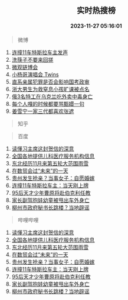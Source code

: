<div align="center"><h2>实时热搜榜</h2><h4>2023-11-27 05:16:01</h4></div>

> 微博  

1. [连撞11车特斯拉车主发声](https://s.weibo.com/weibo?q=%23%E8%BF%9E%E6%92%9E11%E8%BD%A6%E7%89%B9%E6%96%AF%E6%8B%89%E8%BD%A6%E4%B8%BB%E5%8F%91%E5%A3%B0%23&t=31&band_rank=1&Refer=top)<br />
2. [洗筷子不要来回搓](https://s.weibo.com/weibo?q=%23%E6%B4%97%E7%AD%B7%E5%AD%90%E4%B8%8D%E8%A6%81%E6%9D%A5%E5%9B%9E%E6%90%93%23&t=31&band_rank=2&Refer=top)<br />
3. [微观链博会](https://s.weibo.com/weibo?q=%23%E5%BE%AE%E8%A7%82%E9%93%BE%E5%8D%9A%E4%BC%9A%23&t=31&band_rank=3&Refer=top)<br />
4. [小杨哥演唱会 Twins](https://s.weibo.com/weibo?q=%E5%B0%8F%E6%9D%A8%E5%93%A5%E6%BC%94%E5%94%B1%E4%BC%9A%20Twins&t=31&band_rank=4&Refer=top)<br />
5. [直系亲属犯罪是否会影响国考政审](https://s.weibo.com/weibo?q=%23%E7%9B%B4%E7%B3%BB%E4%BA%B2%E5%B1%9E%E7%8A%AF%E7%BD%AA%E6%98%AF%E5%90%A6%E4%BC%9A%E5%BD%B1%E5%93%8D%E5%9B%BD%E8%80%83%E6%94%BF%E5%AE%A1%23&t=31&band_rank=5&Refer=top)<br />
6. [浙大男生为救窒息小孩旷课被点名](https://s.weibo.com/weibo?q=%23%E6%B5%99%E5%A4%A7%E7%94%B7%E7%94%9F%E4%B8%BA%E6%95%91%E7%AA%92%E6%81%AF%E5%B0%8F%E5%AD%A9%E6%97%B7%E8%AF%BE%E8%A2%AB%E7%82%B9%E5%90%8D%23&t=31&band_rank=6&Refer=top)<br />
7. [俄3名特工在乌克兰吃外卖中毒身亡](https://s.weibo.com/weibo?q=%23%E4%BF%843%E5%90%8D%E7%89%B9%E5%B7%A5%E5%9C%A8%E4%B9%8C%E5%85%8B%E5%85%B0%E5%90%83%E5%A4%96%E5%8D%96%E4%B8%AD%E6%AF%92%E8%BA%AB%E4%BA%A1%23&t=31&band_rank=7&Refer=top)<br />
8. [每个人嘎的时候都要骂甄嬛一句](https://s.weibo.com/weibo?q=%E6%AF%8F%E4%B8%AA%E4%BA%BA%E5%98%8E%E7%9A%84%E6%97%B6%E5%80%99%E9%83%BD%E8%A6%81%E9%AA%82%E7%94%84%E5%AC%9B%E4%B8%80%E5%8F%A5&t=31&band_rank=8&Refer=top)<br />
9. [姜雪宁一家三代都喜欢张遮](https://s.weibo.com/weibo?q=%23%E5%A7%9C%E9%9B%AA%E5%AE%81%E4%B8%80%E5%AE%B6%E4%B8%89%E4%BB%A3%E9%83%BD%E5%96%9C%E6%AC%A2%E5%BC%A0%E9%81%AE%23&t=31&band_rank=9&Refer=top)<br />

> 知乎  


> 百度  

1. [读懂习主席这封贺信的深意](https://www.baidu.com/s?wd=%E8%AF%BB%E6%87%82%E4%B9%A0%E4%B8%BB%E5%B8%AD%E8%BF%99%E5%B0%81%E8%B4%BA%E4%BF%A1%E7%9A%84%E6%B7%B1%E6%84%8F&sa=fyb_news&rsv_dl=fyb_news)<br />
2. [全国各地提供儿科医疗服务机构信息](https://www.baidu.com/s?wd=%E5%85%A8%E5%9B%BD%E5%90%84%E5%9C%B0%E6%8F%90%E4%BE%9B%E5%84%BF%E7%A7%91%E5%8C%BB%E7%96%97%E6%9C%8D%E5%8A%A1%E6%9C%BA%E6%9E%84%E4%BF%A1%E6%81%AF&sa=fyb_news&rsv_dl=fyb_news)<br />
3. [东北经历11月来第五轮大范围雨雪](https://www.baidu.com/s?wd=%E4%B8%9C%E5%8C%97%E7%BB%8F%E5%8E%8611%E6%9C%88%E6%9D%A5%E7%AC%AC%E4%BA%94%E8%BD%AE%E5%A4%A7%E8%8C%83%E5%9B%B4%E9%9B%A8%E9%9B%AA&sa=fyb_news&rsv_dl=fyb_news)<br />
4. [在数贸会过“未来”的一天](https://www.baidu.com/s?wd=%E5%9C%A8%E6%95%B0%E8%B4%B8%E4%BC%9A%E8%BF%87%E2%80%9C%E6%9C%AA%E6%9D%A5%E2%80%9D%E7%9A%84%E4%B8%80%E5%A4%A9&sa=fyb_news&rsv_dl=fyb_news)<br />
5. [贵州发生抢亲？当事女子：自愿婚嫁](https://www.baidu.com/s?wd=%E8%B4%B5%E5%B7%9E%E5%8F%91%E7%94%9F%E6%8A%A2%E4%BA%B2%EF%BC%9F%E5%BD%93%E4%BA%8B%E5%A5%B3%E5%AD%90%EF%BC%9A%E8%87%AA%E6%84%BF%E5%A9%9A%E5%AB%81&sa=fyb_news&rsv_dl=fyb_news)<br />
6. [连撞11车特斯拉车主：当天刚上牌](https://www.baidu.com/s?wd=%E8%BF%9E%E6%92%9E11%E8%BD%A6%E7%89%B9%E6%96%AF%E6%8B%89%E8%BD%A6%E4%B8%BB%EF%BC%9A%E5%BD%93%E5%A4%A9%E5%88%9A%E4%B8%8A%E7%89%8C&sa=fyb_news&rsv_dl=fyb_news)<br />
7. [95后天才少年曹原将赴伯克利任教](https://www.baidu.com/s?wd=95%E5%90%8E%E5%A4%A9%E6%89%8D%E5%B0%91%E5%B9%B4%E6%9B%B9%E5%8E%9F%E5%B0%86%E8%B5%B4%E4%BC%AF%E5%85%8B%E5%88%A9%E4%BB%BB%E6%95%99&sa=fyb_news&rsv_dl=fyb_news)<br />
8. [家长副驾抱娃幼童被甩出车外身亡](https://www.baidu.com/s?wd=%E5%AE%B6%E9%95%BF%E5%89%AF%E9%A9%BE%E6%8A%B1%E5%A8%83%E5%B9%BC%E7%AB%A5%E8%A2%AB%E7%94%A9%E5%87%BA%E8%BD%A6%E5%A4%96%E8%BA%AB%E4%BA%A1&sa=fyb_news&rsv_dl=fyb_news)<br />
9. [柳州市政府秘书长跳楼？当地辟谣](https://www.baidu.com/s?wd=%E6%9F%B3%E5%B7%9E%E5%B8%82%E6%94%BF%E5%BA%9C%E7%A7%98%E4%B9%A6%E9%95%BF%E8%B7%B3%E6%A5%BC%EF%BC%9F%E5%BD%93%E5%9C%B0%E8%BE%9F%E8%B0%A3&sa=fyb_news&rsv_dl=fyb_news)<br />

> 哔哩哔哩  

1. [读懂习主席这封贺信的深意](https://www.baidu.com/s?wd=%E8%AF%BB%E6%87%82%E4%B9%A0%E4%B8%BB%E5%B8%AD%E8%BF%99%E5%B0%81%E8%B4%BA%E4%BF%A1%E7%9A%84%E6%B7%B1%E6%84%8F&sa=fyb_news&rsv_dl=fyb_news)<br />
2. [全国各地提供儿科医疗服务机构信息](https://www.baidu.com/s?wd=%E5%85%A8%E5%9B%BD%E5%90%84%E5%9C%B0%E6%8F%90%E4%BE%9B%E5%84%BF%E7%A7%91%E5%8C%BB%E7%96%97%E6%9C%8D%E5%8A%A1%E6%9C%BA%E6%9E%84%E4%BF%A1%E6%81%AF&sa=fyb_news&rsv_dl=fyb_news)<br />
3. [东北经历11月来第五轮大范围雨雪](https://www.baidu.com/s?wd=%E4%B8%9C%E5%8C%97%E7%BB%8F%E5%8E%8611%E6%9C%88%E6%9D%A5%E7%AC%AC%E4%BA%94%E8%BD%AE%E5%A4%A7%E8%8C%83%E5%9B%B4%E9%9B%A8%E9%9B%AA&sa=fyb_news&rsv_dl=fyb_news)<br />
4. [在数贸会过“未来”的一天](https://www.baidu.com/s?wd=%E5%9C%A8%E6%95%B0%E8%B4%B8%E4%BC%9A%E8%BF%87%E2%80%9C%E6%9C%AA%E6%9D%A5%E2%80%9D%E7%9A%84%E4%B8%80%E5%A4%A9&sa=fyb_news&rsv_dl=fyb_news)<br />
5. [贵州发生抢亲？当事女子：自愿婚嫁](https://www.baidu.com/s?wd=%E8%B4%B5%E5%B7%9E%E5%8F%91%E7%94%9F%E6%8A%A2%E4%BA%B2%EF%BC%9F%E5%BD%93%E4%BA%8B%E5%A5%B3%E5%AD%90%EF%BC%9A%E8%87%AA%E6%84%BF%E5%A9%9A%E5%AB%81&sa=fyb_news&rsv_dl=fyb_news)<br />
6. [连撞11车特斯拉车主：当天刚上牌](https://www.baidu.com/s?wd=%E8%BF%9E%E6%92%9E11%E8%BD%A6%E7%89%B9%E6%96%AF%E6%8B%89%E8%BD%A6%E4%B8%BB%EF%BC%9A%E5%BD%93%E5%A4%A9%E5%88%9A%E4%B8%8A%E7%89%8C&sa=fyb_news&rsv_dl=fyb_news)<br />
7. [95后天才少年曹原将赴伯克利任教](https://www.baidu.com/s?wd=95%E5%90%8E%E5%A4%A9%E6%89%8D%E5%B0%91%E5%B9%B4%E6%9B%B9%E5%8E%9F%E5%B0%86%E8%B5%B4%E4%BC%AF%E5%85%8B%E5%88%A9%E4%BB%BB%E6%95%99&sa=fyb_news&rsv_dl=fyb_news)<br />
8. [家长副驾抱娃幼童被甩出车外身亡](https://www.baidu.com/s?wd=%E5%AE%B6%E9%95%BF%E5%89%AF%E9%A9%BE%E6%8A%B1%E5%A8%83%E5%B9%BC%E7%AB%A5%E8%A2%AB%E7%94%A9%E5%87%BA%E8%BD%A6%E5%A4%96%E8%BA%AB%E4%BA%A1&sa=fyb_news&rsv_dl=fyb_news)<br />
9. [柳州市政府秘书长跳楼？当地辟谣](https://www.baidu.com/s?wd=%E6%9F%B3%E5%B7%9E%E5%B8%82%E6%94%BF%E5%BA%9C%E7%A7%98%E4%B9%A6%E9%95%BF%E8%B7%B3%E6%A5%BC%EF%BC%9F%E5%BD%93%E5%9C%B0%E8%BE%9F%E8%B0%A3&sa=fyb_news&rsv_dl=fyb_news)<br />
